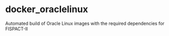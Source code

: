 # docker_oraclelinux
Automated build of Oracle Linux images with the required dependencies for FISPACT-II 

